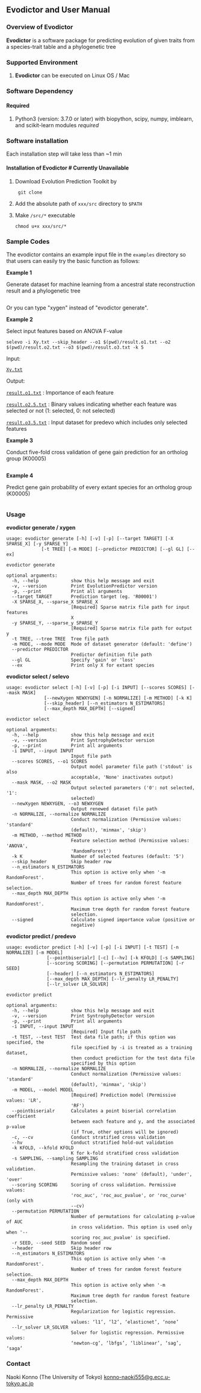 <h2>Evodictor and User Manual</h2>


### Overview of Evodictor

**Evodictor** is a software package for predicting evolution of given traits from a species-trait table and a phylogenetic tree

### Supported Environment

1. **Evodictor** can be executed on Linux OS / Mac

### Software Dependency

<h4>Required</h4>

1. Python3 (version: 3.7.0 or later) with biopython, scipy, numpy, imblearn, and scikit-learn modules *required*

### Software installation

Each installation step will take less than ~1 min


#### Installation of Evodictor # Currently Unavailable


1. Download Evolution Prediction Toolkit by

   ```shell
    git clone 
   ```

2. Add the absolute path of `xxx/src` directory to `$PATH`

3. Make `/src/*` executable

   ```shell
   chmod u+x xxx/src/*
   ```

### Sample Codes

The evodictor contains an example input file in the `examples` directory so that users can easily try the basic function as follows:

**Example 1**

Generate dataset for machine learning from a ancestral state reconstruction result and a phylogenetic tree

```shell
```

Or you can type "xygen" instead of "evodictor generate".

**Example 2**

Select input features based on ANOVA F-value

```shell
selevo -i Xy.txt --skip_header --o1 $(pwd)/result.o1.txt --o2 $(pwd)/result.o2.txt --o3 $(pwd)/result.o3.txt -k 5
```

Input:

[`Xy.txt`](https://github.com/IwasakiLab/PredictMetabolicNetworkEvolution/blob/master/python/Pipeline/EvolutionPredictor/example/Xy.txt)

Output:

[`result.o1.txt`](https://github.com/IwasakiLab/PredictMetabolicNetworkEvolution/blob/master/python/Pipeline/EvolutionPredictor/example/output/result.o1.txt) : Importance of each feature

[`result.o2.5.txt`](https://github.com/IwasakiLab/PredictMetabolicNetworkEvolution/blob/master/python/Pipeline/EvolutionPredictor/example/output/result.o2.5.txt) : Binary values indicating whether each feature was selected or not (1: selected, 0: not selected)

[`result.o3.5.txt`](https://github.com/IwasakiLab/PredictMetabolicNetworkEvolution/blob/master/python/Pipeline/EvolutionPredictor/example/output/result.o3.5.txt) : Input dataset for predevo which includes only selected features  

**Example 3**

Conduct five-fold cross validation of gene gain prediction for an ortholog group (K00005)

```shell
```

**Example 4**

Predict gene gain probability of every extant species for an ortholog group (K00005)

```shell
```

### Usage

**evodictor generate / xygen**

```
usage: evodictor generate [-h] [-v] [-p] [--target TARGET] [-X SPARSE_X] [-y SPARSE_Y]
             [-t TREE] [-m MODE] [--predictor PREDICTOR] [--gl GL] [--ex]

evodictor generate

optional arguments:
  -h, --help            show this help message and exit
  -v, --version         Print EvolutionPredictor version
  -p, --print           Print all arguments
  --target TARGET       Prediction target (eg. 'R00001')
  -X SPARSE_X, --sparse_X SPARSE_X
                        [Required] Sparse matrix file path for input features
                        X
  -y SPARSE_Y, --sparse_y SPARSE_Y
                        [Required] Sparse matrix file path for output y
  -t TREE, --tree TREE  Tree file path
  -m MODE, --mode MODE  Mode of dataset generator (default: 'define')
  --predictor PREDICTOR
                        Predictor definition file path
  --gl GL               Specify 'gain' or 'loss'
  --ex                  Print only X for extant species
```

**evodictor select / selevo**

```
usage: evodictor select [-h] [-v] [-p] [-i INPUT] [--scores SCORES] [--mask MASK]
              [--newXygen NEWXYGEN] [-n NORMALIZE] [-m METHOD] [-k K]
              [--skip_header] [--n_estimators N_ESTIMATORS]
              [--max_depth MAX_DEPTH] [--signed]

evodictor select

optional arguments:
  -h, --help            show this help message and exit
  -v, --version         Print SyntrophyDetector version
  -p, --print           Print all arguments
  -i INPUT, --input INPUT
                        Input file path
  --scores SCORES, --o1 SCORES
                        Output model parameter file path ('stdout' is also
                        acceptable, 'None' inactivates output)
  --mask MASK, --o2 MASK
                        Output selected parameters ('0': not selected, '1':
                        selected)
  --newXygen NEWXYGEN, --o3 NEWXYGEN
                        Output renewed dataset file path
  -n NORMALIZE, --normalize NORMALIZE
                        Conduct normalization (Permissive values: 'standard'
                        (default), 'minmax', 'skip')
  -m METHOD, --method METHOD
                        Feature selection method (Permissive values: 'ANOVA',
                        'RandomForest')
  -k K                  Number of selected features (default: '5')
  --skip_header         Skip header row
  --n_estimators N_ESTIMATORS
                        This option is active only when '-m RandomForest'.
                        Number of trees for random forest feature selection.
  --max_depth MAX_DEPTH
                        This option is active only when '-m RandomForest'.
                        Maximum tree depth for random forest feature
                        selection.
  --signed              Calculate signed importance value (positive or
                        negative)
```

**evodictor predict / predevo**

```
usage: evodictor predict [-h] [-v] [-p] [-i INPUT] [-t TEST] [-n NORMALIZE] [-m MODEL]
               [--pointbiserialr] [-c] [--hv] [-k KFOLD] [-s SAMPLING]
               [--scoring SCORING] [--permutation PERMUTATION] [-r SEED]
               [--header] [--n_estimators N_ESTIMATORS]
               [--max_depth MAX_DEPTH] [--lr_penalty LR_PENALTY]
               [--lr_solver LR_SOLVER]

evodictor predict

optional arguments:
  -h, --help            show this help message and exit
  -v, --version         Print SyntrophyDetector version
  -p, --print           Print all arguments
  -i INPUT, --input INPUT
                        [Required] Input file path
  -t TEST, --test TEST  Test data file path; if this option was specified, the
                        file specified by -i is treated as a training dataset,
                        then conduct prediction for the test data file
                        specified by this option
  -n NORMALIZE, --normalize NORMALIZE
                        Conduct normalization (Permissive values: 'standard'
                        (default), 'minmax', 'skip')
  -m MODEL, --model MODEL
                        [Required] Prediction model (Permissive values: 'LR',
                        'RF')
  --pointbiserialr      Calculates a point biserial correlation coefficient
                        between each feature and y, and the associated p-value
                        (if True, other options will be ignored)
  -c, --cv              Conduct stratified cross validation
  --hv                  Conduct stratified hold-out validation
  -k KFOLD, --kfold KFOLD
                        K for k-fold stratified cross validation
  -s SAMPLING, --sampling SAMPLING
                        Resampling the training dataset in cross validation.
                        Permissive values: 'none' (default), 'under', 'over'
  --scoring SCORING     Scoring of cross validation. Permissive values:
                        'roc_auc', 'roc_auc_pvalue', or 'roc_curve' (only with
                        --cv)
  --permutation PERMUTATION
                        Number of permutations for calculating p-value of AUC
                        in cross validation. This option is used only when '--
                        scoring roc_auc_pvalue' is specified.
  -r SEED, --seed SEED  Random seed
  --header              Skip header row
  --n_estimators N_ESTIMATORS
                        This option is active only when '-m RandomForest'.
                        Number of trees for random forest feature selection.
  --max_depth MAX_DEPTH
                        This option is active only when '-m RandomForest'.
                        Maximum tree depth for random forest feature
                        selection.
  --lr_penalty LR_PENALTY
                        Regularization for logistic regression. Permissive
                        values: ‘l1’, ‘l2’, ‘elasticnet’, ‘none’
  --lr_solver LR_SOLVER
                        Solver for logistic regression. Permissive values:
                        ‘newton-cg’, ‘lbfgs’, ‘liblinear’, ‘sag’, ‘saga’
```

### Contact


Naoki Konno (The University of Tokyo) [konno-naoki555@g.ecc.u-tokyo.ac.jp](mailto:konno-naoki555@g.ecc.u-tokyo.ac.jp)
